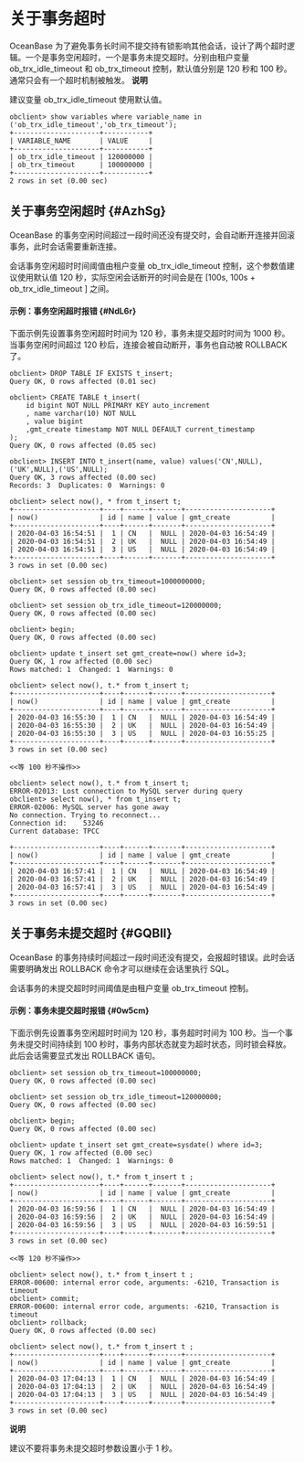 关于事务超时 
===========================



OceanBase 为了避免事务长时间不提交持有锁影响其他会话，设计了两个超时逻辑。一个是事务空闲超时，一个是事务未提交超时。分别由租户变量 ob_trx_idle_timeout 和 ob_trx_timeout 控制，默认值分别是 120 秒和 100 秒。通常只会有一个超时机制被触发。
**说明**



建议变量 ob_trx_idle_timeout 使用默认值。

    obclient> show variables where variable_name in ('ob_trx_idle_timeout','ob_trx_timeout');
    +---------------------+-----------+
    | VARIABLE_NAME       | VALUE     |
    +---------------------+-----------+
    | ob_trx_idle_timeout | 120000000 |
    | ob_trx_timeout      | 100000000 |
    +---------------------+-----------+
    2 rows in set (0.00 sec)





关于事务空闲超时 {#AzhSg}
-----------------

OceanBase 的事务空闲时间超过一段时间还没有提交时，会自动断开连接并回滚事务，此时会话需要重新连接。

会话事务空闲超时时间阈值由租户变量 ob_trx_idle_timeout 控制，这个参数值建议使用默认值 120 秒，实际空闲会话断开的时间会是在 \[100s, 100s + ob_trx_idle_timeout \] 之间。

#### 示例：事务空闲超时报错 {#NdL6r}

下面示例先设置事务空闲超时时间为 120 秒，事务未提交超时时间为 1000 秒。当事务空闲时间超过 120 秒后，连接会被自动断开，事务也自动被 ROLLBACK 了。

    obclient> DROP TABLE IF EXISTS t_insert; 
    Query OK, 0 rows affected (0.01 sec)
    
    obclient> CREATE TABLE t_insert(
        id bigint NOT NULL PRIMARY KEY auto_increment
        , name varchar(10) NOT NULL
        , value bigint
        ,gmt_create timestamp NOT NULL DEFAULT current_timestamp
    );
    Query OK, 0 rows affected (0.05 sec)
    
    obclient> INSERT INTO t_insert(name, value) values('CN',NULL),('UK',NULL),('US',NULL);
    Query OK, 3 rows affected (0.00 sec)
    Records: 3  Duplicates: 0  Warnings: 0
    
    obclient> select now(), * from t_insert t;
    +---------------------+----+------+-------+---------------------+
    | now()               | id | name | value | gmt_create          |
    +---------------------+----+------+-------+---------------------+
    | 2020-04-03 16:54:51 |  1 | CN   |  NULL | 2020-04-03 16:54:49 |
    | 2020-04-03 16:54:51 |  2 | UK   |  NULL | 2020-04-03 16:54:49 |
    | 2020-04-03 16:54:51 |  3 | US   |  NULL | 2020-04-03 16:54:49 |
    +---------------------+----+------+-------+---------------------+
    3 rows in set (0.00 sec)
    
    obclient> set session ob_trx_timeout=1000000000;
    Query OK, 0 rows affected (0.00 sec)
    
    obclient> set session ob_trx_idle_timeout=120000000;
    Query OK, 0 rows affected (0.00 sec)
    
    obclient> begin;
    Query OK, 0 rows affected (0.00 sec)
    
    obclient> update t_insert set gmt_create=now() where id=3;
    Query OK, 1 row affected (0.00 sec)
    Rows matched: 1  Changed: 1  Warnings: 0
    
    obclient> select now(), t.* from t_insert t;
    +---------------------+----+------+-------+---------------------+
    | now()               | id | name | value | gmt_create          |
    +---------------------+----+------+-------+---------------------+
    | 2020-04-03 16:55:30 |  1 | CN   |  NULL | 2020-04-03 16:54:49 |
    | 2020-04-03 16:55:30 |  2 | UK   |  NULL | 2020-04-03 16:54:49 |
    | 2020-04-03 16:55:30 |  3 | US   |  NULL | 2020-04-03 16:55:25 |
    +---------------------+----+------+-------+---------------------+
    3 rows in set (0.00 sec)
    
    <<等 100 秒不操作>>
    
    obclient> select now(), t.* from t_insert t;
    ERROR-02013: Lost connection to MySQL server during query
    obclient> select now(), * from t_insert t;
    ERROR-02006: MySQL server has gone away
    No connection. Trying to reconnect...
    Connection id:    53246
    Current database: TPCC
    
    +---------------------+----+------+-------+---------------------+
    | now()               | id | name | value | gmt_create          |
    +---------------------+----+------+-------+---------------------+
    | 2020-04-03 16:57:41 |  1 | CN   |  NULL | 2020-04-03 16:54:49 |
    | 2020-04-03 16:57:41 |  2 | UK   |  NULL | 2020-04-03 16:54:49 |
    | 2020-04-03 16:57:41 |  3 | US   |  NULL | 2020-04-03 16:54:49 |
    +---------------------+----+------+-------+---------------------+
    3 rows in set (0.00 sec)





关于事务未提交超时 {#GQBlI}
------------------

OceanBase 的事务持续时间超过一段时间还没有提交，会报超时错误。此时会话需要明确发出 ROLLBACK 命令才可以继续在会话里执行 SQL。

会话事务的未提交超时时间阈值是由租户变量 ob_trx_timeout 控制。

#### 示例：事务未提交超时报错 {#0w5cm}

下面示例先设置事务空闲超时时间为 120 秒，事务超时时间为 100 秒。当一个事务未提交时间持续到 100 秒时，事务内部状态就变为超时状态，同时锁会释放。此后会话需要显式发出 ROLLBACK 语句。

    obclient> set session ob_trx_timeout=100000000;
    Query OK, 0 rows affected (0.00 sec)
    
    obclient> set session ob_trx_idle_timeout=120000000;
    Query OK, 0 rows affected (0.00 sec)
    
    obclient> begin;
    Query OK, 0 rows affected (0.00 sec)
    
    obclient> update t_insert set gmt_create=sysdate() where id=3;
    Query OK, 1 row affected (0.00 sec)
    Rows matched: 1  Changed: 1  Warnings: 0
    
    obclient> select now(), t.* from t_insert t ;
    +---------------------+----+------+-------+---------------------+
    | now()               | id | name | value | gmt_create          |
    +---------------------+----+------+-------+---------------------+
    | 2020-04-03 16:59:56 |  1 | CN   |  NULL | 2020-04-03 16:54:49 |
    | 2020-04-03 16:59:56 |  2 | UK   |  NULL | 2020-04-03 16:54:49 |
    | 2020-04-03 16:59:56 |  3 | US   |  NULL | 2020-04-03 16:59:51 |
    +---------------------+----+------+-------+---------------------+
    3 rows in set (0.00 sec)
    
    <<等 120 秒不操作>>
    
    obclient> select now(), t.* from t_insert t ;
    ERROR-00600: internal error code, arguments: -6210, Transaction is timeout
    obclient> commit;
    ERROR-00600: internal error code, arguments: -6210, Transaction is timeout
    obclient> rollback;
    Query OK, 0 rows affected (0.00 sec)
    
    obclient> select now(), t.* from t_insert t ;
    +---------------------+----+------+-------+---------------------+
    | now()               | id | name | value | gmt_create          |
    +---------------------+----+------+-------+---------------------+
    | 2020-04-03 17:04:13 |  1 | CN   |  NULL | 2020-04-03 16:54:49 |
    | 2020-04-03 17:04:13 |  2 | UK   |  NULL | 2020-04-03 16:54:49 |
    | 2020-04-03 17:04:13 |  3 | US   |  NULL | 2020-04-03 16:54:49 |
    +---------------------+----+------+-------+---------------------+
    3 rows in set (0.00 sec)


**说明**



建议不要将事务未提交超时参数设置小于 1 秒。

